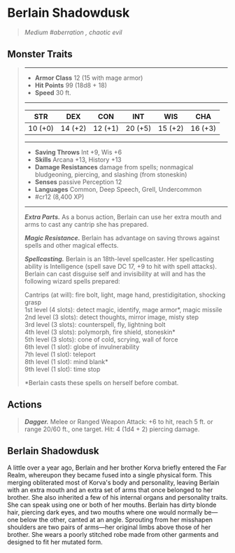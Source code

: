 # Berlain Shadowdusk
>*Medium #aberration , chaotic evil*
## Monster Traits
>___
>- **Armor Class** 12 (15 with mage armor)
>- **Hit Points** 99 (18d8 + 18)
>- **Speed** 30 ft.
>___
>|STR|DEX|CON|INT|WIS|CHA|
>|:---:|:---:|:---:|:---:|:---:|:---:|
>|10 (+0)|14 (+2)|12 (+1)|20 (+5)|15 (+2)|16 (+3)|
>___
>- **Saving Throws** Int +9, Wis +6
>- **Skills** Arcana +13, History +13
>- **Damage Resistances** damage from spells; nonmagical bludgeoning, piercing, and slashing (from stoneskin)
>- **Senses** passive Perception 12
>- **Languages** Common, Deep Speech, Grell, Undercommon
>- #cr12 (8,400 XP)
>___
>***Extra Parts.*** As a bonus action, Berlain can use her extra mouth and arms to cast any cantrip she has prepared.  
>
>***Magic Resistance.*** Berlain has advantage on saving throws against spells and other magical effects.  
>
>***Spellcasting.*** Berlain is an 18th-level spellcaster. Her spellcasting ability is Intelligence (spell save DC 17, +9 to hit with spell attacks). Berlain can cast disguise self and invisibility at will and has the following wizard spells prepared:  
>
>Cantrips (at will): fire bolt, light, mage hand, prestidigitation, shocking grasp  
>1st level (4 slots): detect magic, identify, mage armor*, magic missile  
>2nd level (3 slots): detect thoughts, mirror image, misty step  
>3rd level (3 slots): counterspell, fly, lightning bolt  
>4th level (3 slots): polymorph, fire shield, stoneskin*  
>5th level (3 slots): cone of cold, scrying, wall of force  
>6th level (1 slot): globe of invulnerability  
>7th level (1 slot): teleport  
>8th level (1 slot): mind blank*  
>9th level (1 slot): time stop  
>
>*Berlain casts these spells on herself before combat.  
>
>
## Actions
>***Dagger.*** Melee  or Ranged Weapon Attack: +6 to hit, reach 5 ft. or range 20/60 ft., one target. Hit: 4 (1d4 + 2) piercing damage.
## Berlain Shadowdusk
A little over a year ago, Berlain and her brother Korva briefly entered the Far Realm, whereupon they became fused into a single physical form. This merging obliterated most of Korva's body and personality, leaving Berlain with an extra mouth and an extra set of arms that once belonged to her brother. She also inherited a few of his internal organs and personality traits. She can speak using one or both of her mouths.
Berlain has dirty blonde hair, piercing dark eyes, and two mouths where one would normally be—one below the other, canted at an angle. Sprouting from her misshapen shoulders are two pairs of arms—her original limbs above those of her brother. She wears a poorly stitched robe made from other garments and designed to fit her mutated form.